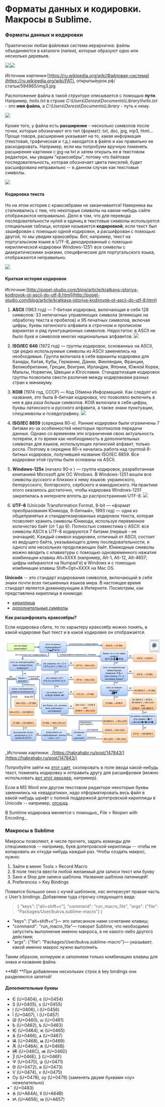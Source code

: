 # Форматы данных и кодировки. Макросы в Sublime.

### Форматы данных и кодировки

Практически любая файловая система иерархична: файлы объединяются в каталоги \(папки\), которые образуют одно или несколько деревьев.

![](https://lh5.googleusercontent.com/NnkRlGoJGSkl_kv89n1TPzbu2XzZ9HIEWq6rT0whVwzK1-liUamwCVCa699Q4ga-7flR819zjpemWxnl4kyo_JO9GiAuSGAGIO7BAu0k5vDLxKqyQuJxNN2hgIhDd8OSMMgP3Paa2-s)![](https://lh3.googleusercontent.com/rmuQRPE1YDl3k0kVMVkkFi1NVgG1UAjqwkhGuCDLZSu6zXmT_eT1V394eNxxay-32FLv5W5D9hNxUbUjYhxrSbBohkmTATgV-D7GRLwk3f1mRkbRZUIHVd8BUJyKLSqgllgkiJlVZJ0)

_Источник картинки:_[https://ru.wikipedia.org/wiki/Файловая-система](https://ru.wikipedia.org/wiki/FAT), открытыйурок.рф/статьи/594965/img3.jpg

Расположение файла в такой структуре описывается с помощью **пути**. Например, _hello.txt_ в строке _C:\Users\Dereza\Documents\Library\hello.txt_ - это **имя файла**, а _C:\Users\Dereza\Documents\Library_ - путь к нему.

![](blob:https://legacy.gitbook.com/53e991a0-dbfc-48e9-b6e8-67ffe7a8842d)

Кроме того, у файла есть **расширение** - несколько символов после точки, которые обозначают его тип \(формат\): txt, doc, jpg, mp3, html... Проще говоря, расширение указывает на то, какая информация \(текстовая, графическая и т.д.\) находится в файле и как правильно ее раскодировать. Например, если мы попробуем вручную поменять расширение картинки с jpg на txt и затем открыть ее в текстовом редакторе, мы увидим "кракозябры", потому что байтовая последовательность, которая обозначает цвета пикселей, будет расшифрована неправильно -- в данном случае как текстовые символы.

![](blob:https://legacy.gitbook.com/068d1450-f917-4b3c-b421-a6f25ee3906b)

#### Кодировка текста

Но на этом история с кракозябрами не заканчивается! Наверняка вы сталкивались с тем, что некоторые символы на каком-нибудь сайте отображаются неправильно. Дело в том, что для перевода последовательности нулей и единиц в текстовые символы используется специальная таблица, которая называется **кодировкой**; если текст был зашифрован с помощью одной кодировки, а расшифрован с помощью другой, то мы увидим кракозябры. Вот, например, текст на португальском языке в UTF-8, декодированный с помощью кириллической кодировки Windows-1251: все символы с диакритическими знаками, специфические для португальского языка, отображаются неправильно.

![](blob:https://legacy.gitbook.com/2145c8a5-bf31-4b04-9c68-68cf10260a66)

#### Краткая история кодировок

_Источник:_[http://popel-studio.com/blog/article/kratkaya-istoriya-kodirovok-ot-ascii-do-utf-8.html](http://popel-studio.com/blog/article/kratkaya-istoriya-kodirovok-ot-ascii-do-utf-8.html)

1. **ASCII**
    \(1963 год\) — 7-битная кодировка, включающая в себя 128 символов: 33 непечатных управляющих символа \(влияющих на обработку текста и пробелов\) и 95 печатных символов, включая цифры, буквы латинского алфавита в строчном и прописном вариантах и ряд пунктуационных символов. Недостаток: в ASCII не было букв и символов многих национальных алфавитов.
   ![](https://lh4.googleusercontent.com/A1dgvhVmNVXPIkBQU5kaqQjJVHi9-IsAydL76PjE8ktbi7heB12g86Ks5ExJjfOAbBM1k4hcxGBKGEZ_zZg6v22CW4KoaCmPSIBD4JF7gmUwunoXGon_40qaJCD7jS3fLcOX-fDV0iA)
2. **ISO/IEC 646** \(1972 год\) — группы кодировок, основанных на ASCII, где редко используемые символы из ASCII заменялись на необходимые. Группа включала в себя варианты кодировки для Канады, Китая, Кубы, Германии, Дании, Финляндии, Франции, Великобритании, Греции, Венгрии, Ирландии, Японии, Южной Кореи, Мальты, Норвегии, Швеции и Югославии. Стандартизация кодировок группы позволила свести различия между кодировками разных стран к минимуму.

3. **KOI8** \(1974 год, СССР\) — Код Обмена Информацией. Как следует из названия, это была 8-битная кодировка, что позволяло включить в нее в два раза больше символов. KOI8 включала в себя цифры, буквы латинского и русского алфавита, а также знаки пунктуации, спецсимволы и псевдографику. ![](https://lh4.googleusercontent.com/tnfZXklo9ZvHgfLWIz3iPqck2Uj9GeuiyJT88zEHZL7EguA_3IIxR2nIBCfHzQYNvg5iRwVdk3skJBs1YJE7eD_sN3-GZVSBVyxDQCxpY6Gw7vyz0U7mN2N0k36djk3qjmb8qg1qFCA)

4. **ISO/IEC 8859** \(середина 80-х\). Ранние кодировки были ограничены 7 битами из-за особенностей некоторых протоколов передачи данных. Однако со временем эти ограничения свою актуальность потеряли, в то время как необходимость в дополнительных символах для языков, использующих латинский алфавит, только росла. Поэтому в середине 80-х началась работа над группой 8-битных кодировок, получившей название ISO/IEC 8859. Все кодировки этой группы были основаны на ASCII.

5. **Windows-125x** \(начало 90-х \) — группа кодировок, разработанная компанией Microsoft для ОС Windows. В Windows-1251 вошли все символы русского и близких к нему языков: украинского, белорусского, болгарского, сербского и македонского. На практике этого оказалось достаточно, чтобы кодировка Windows-1251 закрепилась в интернете вплоть до распространения UTF-8. ![](https://lh5.googleusercontent.com/8agIRgk070FwzPclpg3j5UYlVrCv4QGnKFpT7sH5Uo79YqT00BqkQZnInHWiPvG3Hu_mARUDDOmeS7esigcScTbNvc_FfL_4PuAbNCiR-T8Y8uWMHWi8LreGC3nQP1s_T_K0g2tleQA)

6. **UTF-8** \(Unicode Transformation Format, 8-bit — «формат преобразования Юникода, 8-битный», 1993 год\) — одна из общепринятых и стандартизированных кодировок текста, которая позволяет хранить символы Юникода, используя переменное количество байт \(от 1 до 6\). Полностью совместима с ASCII: все символы ASCII в UTF-8 кодируются 7 битами \(первый - не значащий\). Каждый символ кодировки, отличный от ASCII, состоит из ведущего байта, указывающего длину последовательности, и одного или нескольких продолжающих байт. Юникодные символы можно вводить с клавиатуры с помощью одновременного нажатия комбинации клавиш Alt+XXXX \(например, Alt-1, Alt-12, Alt-4657; цифры набираются на Numpad'e\) в Windows и с помощью комбинации клавиш Shift+Opt+XXXX на Mac OS.

**Unicode** -- это стандарт кодирования символов, включающий в себя знаки почти всех письменных языков мира. В настоящее время стандарт является доминирующим в Интернете. Посмотрим, как представлена кириллица в юникоде:

* [кириллица](https://unicode-table.com/ru/blocks/cyrillic/)
* [дополнительные символы](https://unicode-table.com/ru/blocks/cyrillic-supplement/)

**Как расшифровать кракозябры?**

Если кодировка сбита, то по характеру кракозябр можно понять, в какой кодировке был текст и в какой кодировке он отображается.

![](/assets/import.png)

_Источник картинки: _[https://habrahabr.ru/post/147843/](https://habrahabr.ru/post/147843/)

Попробуйте зайти на [этот сайт](http://www.online-decoder.com/ru), скопировать в поле ввода какой-нибудь текст, поменять кодировку и отправить другу для расшифровки \(можно использовать [вот этот декодер](https://www.artlebedev.ru/decoder/advanced/), например\).

Если в MS Word или другом текстовом редакторе некоторые буквы заменились на «квадратики», надо отформатировать весь файл в какой-нибудь шрифт с полной поддержкой допетровской кириллицы в Unicode --  например, [отсюда](http://kodeks.uni-bamberg.de/AKSL/Schrift/RomanCyrillicStd.htm).

В Sumlime кодировка меняется с помощью_ File &gt; Reopen with Encoding_.

### Макросы в Sublime

Макросы позволяют, в числе прочего, задать команды для спецсимволов -- например, букв допетровской кириллицы -- чтобы не копировать их откуда-нибудь каждый раз. Чтобы создать макрос, нужно:

1. Зайти в меню Tools &gt; Record Macro 
2. В поле текста ввести любой желаемый для записи текст или букву 
3. Save и Stop для записи шаблона. Название шаблона латиницей! 
4. Preferences &gt; Key Bindings

Появится большое окно с кучей шаблонов, нас интересует правая часть с User’s bindings. Добавляем туда строчку следующего вида:

> { "keys": \["alt+shift+c"\], "command": "run\_macro\_file", "args": {"file": "Packages/User/bukva.sublime-macro"} }

* "keys": \["alt+shift+c"\]— это записанное нами сочетание клавиш;
* "command": "run\_macro\_file"— говорит Sublime, что необходимо запустить выполнение именно макроса, а не какого-либо другого действия; 
* "args": {"file": "Packages/User/bukva.sublime-macro"}— указывает, какой именно макрос нужно выполнить.

Таким образом, копируем и заполняем только комбинацию клавиш для знака и название файла.

**NB! **При добавлении нескольких строк в key bindings они разделяются запятой!

#### Дополнительные буквы

* Є \(U+0404\), є \(U+0454\)
* Ѕ \(U+0405\), ѕ \(U+0455\)
* І \(U+0406\), і \(U+0456\)
* Ї \(U+0407\), ї \(U+0457\) 
* Ѡ \(U+0460\), ѡ \(U+0461\)
* Ѣ \(U+0462\), ѣ \(U+0463\)
* Ѥ \(U+0464\), ѥ \(U+0465\)
* Ѧ \(U+0466\), ѧ \(U+0467\)
* Ѩ \(U+0468\), ѩ \(U+0469\)
* Ѫ \(U+046A\), ѫ \(U+046B\)
* Ѭ \(U+046C\), ѭ \(U+046D\)
* Ѯ \(U+046E\), ѯ \(U+046F\)
* Ѱ \(U+0470\), ѱ \(U+0471\)
* Ѳ \(U+0472\), ѳ \(U+0473\)
* Ѵ \(U+0474\), ѵ \(U+0475\)
* Ѹ \(U+0478\), ѹ \(U+0479\) \(заменять двумя буквами «оу» нежелательно\)
* ҃  \(U+0483\)
* Ꙋ \(U+A64A\), ꙋ \(U+A64B\)
* Ꙗ \(U+A656\), ꙗ \(U+A657\)



